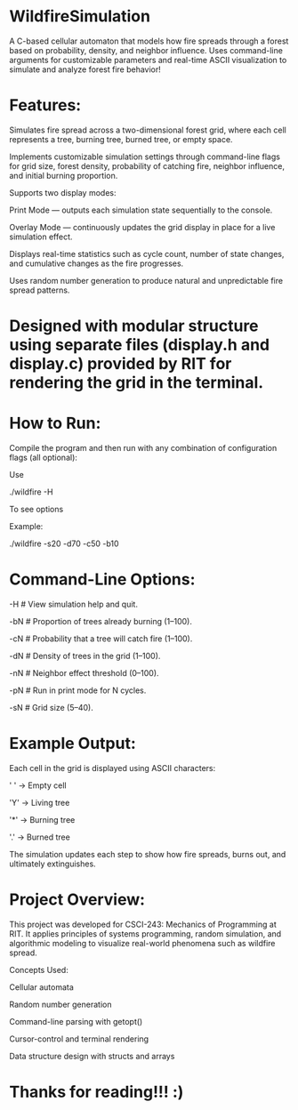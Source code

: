 # WildfireSimulation
A C-based cellular automaton that models how fire spreads through a forest based on probability, density, and neighbor influence. Uses command-line arguments for customizable parameters and real-time ASCII visualization to simulate and analyze forest fire behavior!

# Features:

Simulates fire spread across a two-dimensional forest grid, where each cell represents a tree, burning tree, burned tree, or empty space.

Implements customizable simulation settings through command-line flags for grid size, forest density, probability of catching fire, neighbor influence, and initial burning proportion.

Supports two display modes:

Print Mode — outputs each simulation state sequentially to the console.

Overlay Mode — continuously updates the grid display in place for a live simulation effect.


Displays real-time statistics such as cycle count, number of state changes, and cumulative changes as the fire progresses.

Uses random number generation to produce natural and unpredictable fire spread patterns.

# Designed with modular structure using separate files (display.h and display.c) provided by RIT for rendering the grid in the terminal.

# How to Run:

Compile the program and then run with any combination of configuration flags (all optional):

Use

./wildfire -H

To see options


Example:

./wildfire -s20 -d70 -c50 -b10

# Command-Line Options:

-H  # View simulation help and quit.

-bN # Proportion of trees already burning (1–100).

-cN # Probability that a tree will catch fire (1–100).

-dN # Density of trees in the grid (1–100).

-nN # Neighbor effect threshold (0–100).

-pN # Run in print mode for N cycles.

-sN # Grid size (5–40).


# Example Output:

Each cell in the grid is displayed using ASCII characters:

' ' → Empty cell  

'Y' → Living tree  

'*' → Burning tree  

'.' → Burned tree  



The simulation updates each step to show how fire spreads, burns out, and ultimately extinguishes.

# Project Overview:

This project was developed for CSCI-243: Mechanics of Programming at RIT.
It applies principles of systems programming, random simulation, and algorithmic modeling to visualize real-world phenomena such as wildfire spread.

Concepts Used:

Cellular automata

Random number generation

Command-line parsing with getopt()

Cursor-control and terminal rendering

Data structure design with structs and arrays


# Thanks for reading!!! :)
